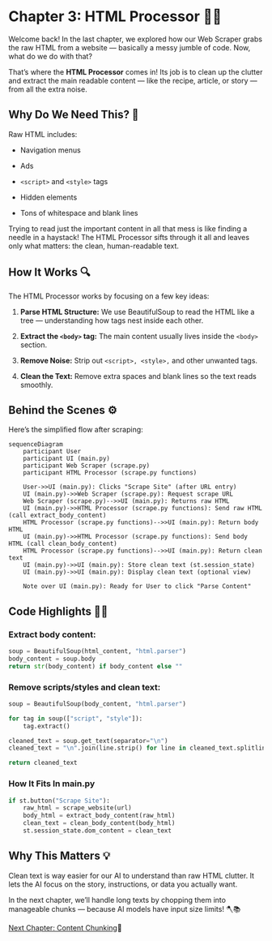 # Chapter 3: HTML Processor 🧹✨

Welcome back! In the last chapter, we explored how our Web Scraper grabs the raw HTML from a website — basically a messy jumble of code. Now, what do we do with that?

That’s where the **HTML Processor** comes in! Its job is to clean up the clutter and extract the main readable content — like the recipe, article, or story — from all the extra noise.

## Why Do We Need This? 🤔

Raw HTML includes:

- Navigation menus

- Ads

- `<script>` and `<style>` tags

- Hidden elements

- Tons of whitespace and blank lines

Trying to read just the important content in all that mess is like finding a needle in a haystack! The HTML Processor sifts through it all and leaves only what matters: the clean, human-readable text.

## How It Works 🔍

The HTML Processor works by focusing on a few key ideas:

1. **Parse HTML Structure:** We use BeautifulSoup to read the HTML like a tree — understanding how tags nest inside each other.

2. **Extract the `<body>` tag:** The main content usually lives inside the `<body>` section.

3. **Remove Noise:** Strip out `<script>, <style>,` and other unwanted tags.

4. **Clean the Text:** Remove extra spaces and blank lines so the text reads smoothly.

## Behind the Scenes ⚙️

Here’s the simplified flow after scraping:

```mermaid
sequenceDiagram
    participant User
    participant UI (main.py)
    participant Web Scraper (scrape.py)
    participant HTML Processor (scrape.py functions)

    User->>UI (main.py): Clicks "Scrape Site" (after URL entry)
    UI (main.py)->>Web Scraper (scrape.py): Request scrape URL
    Web Scraper (scrape.py)-->>UI (main.py): Returns raw HTML
    UI (main.py)->>HTML Processor (scrape.py functions): Send raw HTML (call extract_body_content)
    HTML Processor (scrape.py functions)-->>UI (main.py): Return body HTML
    UI (main.py)->>HTML Processor (scrape.py functions): Send body HTML (call clean_body_content)
    HTML Processor (scrape.py functions)-->>UI (main.py): Return clean text
    UI (main.py)->>UI (main.py): Store clean text (st.session_state)
    UI (main.py)->>UI (main.py): Display clean text (optional view)

    Note over UI (main.py): Ready for User to click "Parse Content"
```

## Code Highlights 🧑‍💻

### Extract body content:

```python
soup = BeautifulSoup(html_content, "html.parser")
body_content = soup.body
return str(body_content) if body_content else ""
```

### Remove scripts/styles and clean text:

```python
soup = BeautifulSoup(body_content, "html.parser")

for tag in soup(["script", "style"]):
    tag.extract()

cleaned_text = soup.get_text(separator="\n")
cleaned_text = "\n".join(line.strip() for line in cleaned_text.splitlines() if line.strip())

return cleaned_text

```

### How It Fits In main.py

```python
if st.button("Scrape Site"):
    raw_html = scrape_website(url)
    body_html = extract_body_content(raw_html)
    clean_text = clean_body_content(body_html)
    st.session_state.dom_content = clean_text
```



## Why This Matters 💡

Clean text is way easier for our AI to understand than raw HTML clutter. It lets the AI focus on the story, instructions, or data you actually want.

In the next chapter, we’ll handle long texts by chopping them into manageable chunks — because AI models have input size limits! 🪓📚

[Next Chapter: Content Chunking](04_content_chunking_.md)🚀
